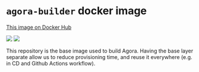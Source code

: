 # `agora-builder` docker image

[This image on Docker Hub](https://hub.docker.com/r/bpfk/agora-builder)

[![](https://images.microbadger.com/badges/image/bpfk/agora-builder.svg)](https://microbadger.com/images/bpfk/agora-builder)
[![](https://images.microbadger.com/badges/version/bpfk/agora-builder.svg)](https://microbadger.com/images/bpfk/agora-builder)

This repository is the base image used to build Agora.
Having the base layer separate allow us to reduce provisioning time,
and reuse it everywhere (e.g. in CD and Github Actions workflow).
